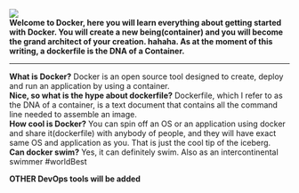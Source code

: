 ![](https://s3-us-west-1.amazonaws.com/iamtito-lifecycle-bucket/docker.png)
<br>****Welcome to Docker, here you will learn everything about getting started with Docker. You will create a new being(container) and you will become the grand architect of your creation. hahaha. As at the moment of this writing, a dockerfile is the DNA of a Container.****

***

****What is Docker?****
Docker is an open source tool designed to create, deploy and run an application by using a container. <br>
****Nice, so what is the hype about dockerfile?**** 
Dockerfile, which I refer to as the DNA of a container, is a text document that contains all the command line needed to assemble an image.<br>
****How cool is Docker?****
You can spin off an OS or an application using docker and share it(dockerfile) with anybody of people, and they will have exact same OS and application as you. That is just the cool tip of the iceberg.<br>
****Can docker swim?**** Yes, it can definitely swim. Also as an intercontinental swimmer #worldBest

****OTHER DevOps tools will be added****
